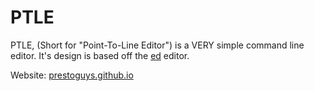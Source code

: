 # PTLE
PTLE, (Short for "Point-To-Line Editor") is a VERY simple command line editor. It's design is based off the [ed](https://en.wikipedia.org/wiki/Ed_(software)) editor.

Website: [prestoguys.github.io](https://prestoguys.github.io)
